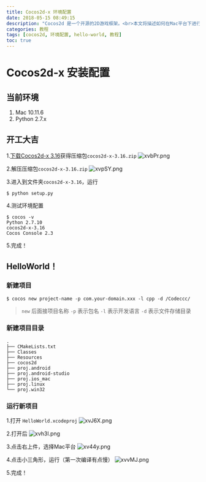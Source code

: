 ```yaml
---
title: Cocos2d-x 环境配置
date: 2018-05-15 08:49:15
description: "Cocos2d 是一个开源的2D游戏框架。<br>本文将描述如何在Mac平台下进行 Cocos2d-x 开发环境配置。"
categories: 教程
tags: [cocos2d, 环境配置, hello-world, 教程]
toc: true
---
```


# Cocos2d-x 安装配置

## 当前环境

1. Mac 10.11.6
2. Python 2.7.x

## 开工大吉

1.[下载Cocos2d-x 3.16](http://www.cocos.com/download)获得压缩包`cocos2d-x-3.16.zip`
![xvbPr.png](https://s1.ax2x.com/2018/05/17/xvbPr.png)

2.解压压缩包`cocos2d-x-3.16.zip`
![xvpSY.png](https://s1.ax2x.com/2018/05/17/xvpSY.png)

3.进入到文件夹`cocos2d-x-3.16`，运行

```shell
$ python setup.py
```

4.测试环境配置

```shell
$ cocos -v
Python 2.7.10
cocos2d-x-3.16
Cocos Console 2.3
```

5.完成！

## HelloWorld！

### 新建项目
```shell
$ cocos new project-name -p com.your-domain.xxx -l cpp -d /Codeccc/
```

> `new` 后面接项目名称
> `-p` 表示包名
> `-l` 表示开发语言
> `-d` 表示文件存储目录

### 新建项目目录

```shell
.
├── CMakeLists.txt
├── Classes
├── Resources
├── cocos2d
├── proj.android
├── proj.android-studio
├── proj.ios_mac
├── proj.linux
└── proj.win32
```

### 运行新项目

1.打开 `HelloWorld.xcodeproj`
![xvJ6X.png](https://s1.ax2x.com/2018/05/17/xvJ6X.png)

2.打开后
![xvh3l.png](https://s1.ax2x.com/2018/05/17/xvh3l.png)

3.点击右上件，选择Mac平台
![xv44y.png](https://s1.ax2x.com/2018/05/17/xv44y.png)

4.点击小三角形，运行（第一次编译有点慢）
![xvvMJ.png](https://s1.ax2x.com/2018/05/17/xvvMJ.png)

5.完成！

